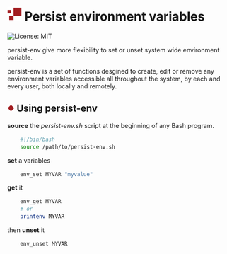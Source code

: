 # ![](https://github.com/docker-suite/artwork/raw/master/logo/png/logo_32.png) Persist environment variables
![License: MIT](https://img.shields.io/github/license/docker-suite/goss.svg?color=green&style=flat-square)

persist-env give more flexibility to set or unset system wide environment variable.

persist-env is a set of functions desgined to create, edit or remove any environment variables accessible all throughout the system, by each and every user, both locally and remotely.

## ![](https://github.com/docker-suite/artwork/raw/master/various/pin/png/pin_16.png) Using persist-env

**source** the *persist-env.sh* script at the beginning of any Bash program.

``` bash
    #!/bin/bash
    source /path/to/persist-env.sh
```

**set** a variables

``` bash
    env_set MYVAR "myvalue"
```

**get** it

``` bash
    env_get MYVAR
    # or
    printenv MYVAR
```

then **unset** it

``` bash
    env_unset MYVAR
```
